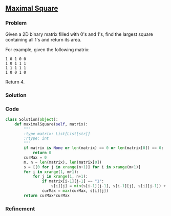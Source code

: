 ## [Maximal Square](https://leetcode.com/problems/maximal-square/)

### Problem

Given a 2D binary matrix filled with 0's and 1's, find the largest square containing all 1's and return its area.

For example, given the following matrix:
```
1 0 1 0 0
1 0 1 1 1
1 1 1 1 1
1 0 0 1 0
```
Return 4.

### Solution


### Code

``` Python
class Solution(object):
    def maximalSquare(self, matrix):
        """
        :type matrix: List[List[str]]
        :rtype: int
        """
        if matrix is None or len(matrix) == 0 or len(matrix[0]) == 0:
            return 0
        curMax = 0
        m, n = len(matrix), len(matrix[0])
        s = [[0 for j in xrange(n+1)] for i in xrange(m+1)]
        for i in xrange(1, m+1):
            for j in xrange(1, n+1):
                if matrix[i-1][j-1] == "1":
                    s[i][j] = min(s[i-1][j-1], s[i-1][j], s[i][j-1]) + 1
                curMax = max(curMax, s[i][j])
        return curMax*curMax
```

### Refinement
